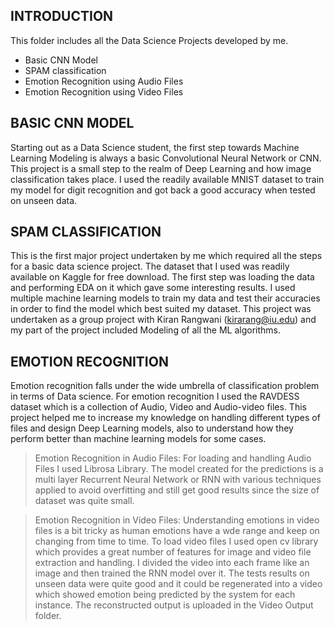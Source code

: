INTRODUCTION
------------

This folder includes all the Data Science Projects developed by me.

* Basic CNN Model
* SPAM classification
* Emotion Recognition using Audio Files
* Emotion Recognition using Video Files


BASIC CNN MODEL
---------------

Starting out as a Data Science student, the first step towards Machine Learning Modeling is always a basic Convolutional Neural Network or CNN. This project is a small step to the realm of Deep Learning and how image classification takes place. I used the readily available MNIST dataset to train my model for digit recognition and got back a good accuracy when tested on unseen data.

SPAM CLASSIFICATION
-------------------

This is the first major project undertaken by me which required all the steps for a basic data science project. The dataset that I used was readily available on Kaggle for free download. The first step was loading the data and performing EDA on it which gave some interesting results. I used multiple machine learning models to train my data and test their accuracies in order to find the model which best suited my dataset.
This project was undertaken as a group project with Kiran Rangwani (kirarang@iu.edu) and my part of the project included Modeling of all the ML algorithms.


EMOTION RECOGNITION
-------------------

Emotion recognition falls under the wide umbrella of classification problem in terms of Data science. For emotion recognition I used the RAVDESS dataset which is a collection of Audio, Video and Audio-video files. This project helped me to increase my knowledge on handling different types of files and design Deep Learning models, also to understand how they perform better than machine learning models for some cases.
 
 > Emotion Recognition in Audio Files:
    For loading and handling Audio Files I used Librosa Library. The model created for the predictions is a multi layer Recurrent Neural Network or RNN with various techniques applied to avoid overfitting and still get good results since the size of dataset was quite small.
 
 
 > Emotion Recognition in Video Files:
    Understanding emotions in video files is a bit tricky as human emotions have a wde range and keep on changing from time to time. To load video files I used open cv library which provides a great number of features for image and video file extraction and handling. I divided the video into each frame like an image and then trained the RNN model over it. The tests results on unseen data were quite good and it could be regenerated into a video which showed emotion being predicted by the system for each instance. The reconstructed output is uploaded in the Video Output folder.
